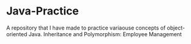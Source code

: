 # Java-Practice

A repository that I have made to practice variaouse concepts of object-oriented Java.
Inheritance and Polymorphism: Employee Management
